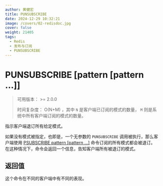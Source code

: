 ```yaml
---
author: 黄健宏
title: PUNSUBSCRIBE
date: 2024-12-29 10:32:21
image: /covers/02-redisdoc.jpg
cover: false
weight: 21405
tags:
  - Redis
  - 发布与订阅
  - PUNSUBSCRIBE
---
```


# PUNSUBSCRIBE [pattern [pattern …]]

> 可用版本： >= 2.0.0
> 
> 时间复杂度： O(N+M) ，其中 `N` 是客户端已订阅的模式的数量， `M` 则是系统中所有客户端订阅的模式的数量。

指示客户端退订所有给定模式。

如果没有模式被指定，也即是，一个无参数的 `PUNSUBSCRIBE` 调用被执行，那么客户端使用 [PSUBSCRIBE pattern [pattern …]](psubscribe.html#psubscribe) 命令订阅的所有模式都会被退订。在这种情况下，命令会返回一个信息，告知客户端所有被退订的模式。

## 返回值

这个命令在不同的客户端中有不同的表现。